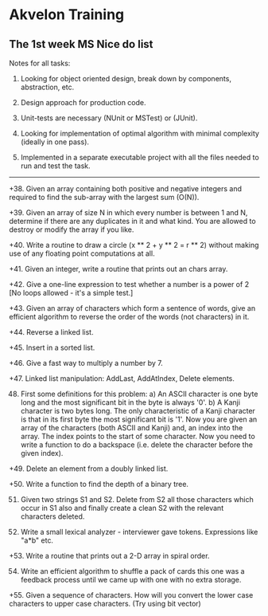 # Akvelon Training
## The 1st week MS Nice do list

Notes for all tasks:
1) Looking for object oriented design, break down by components, abstraction, etc.

2) Design approach for production code.

3) Unit-tests are necessary (NUnit or MSTest) or (JUnit).

4) Looking for implementation of optimal algorithm with minimal complexity (ideally in one pass).

5) Implemented in a separate executable project with all the files needed to run and test the task.

___

+38. Given an array containing both positive and negative integers and required to find the sub-array
with the largest sum (O(N)).

+39. Given an array of size N in which every number is between 1 and N, determine if there are any
duplicates in it and what kind. You are allowed to destroy or modify the array if you like.

+40. Write a routine to draw a circle (x ** 2 + y ** 2 = r ** 2) without making use of any floating point
computations at all.

+41. Given an integer, write a routine that prints out an chars array.

+42. Give a one-line expression to test whether a number is a power of 2 [No loops allowed - it's a
simple test.]

+43. Given an array of characters which form a sentence of words, give an efficient algorithm to reverse
the order of the words (not characters) in it.

+44. Reverse a linked list.

+45. Insert in a sorted list.

+46. Give a fast way to multiply a number by 7.

+47. Linked list manipulation: AddLast, AddAtIndex, Delete elements.

48. First some definitions for this problem: a) An ASCII character is one byte long and the most
significant bit in the byte is always '0'. b) A Kanji character is two bytes long. The only characteristic of a
Kanji character is that in its first byte the most significant bit is '1'. Now you are given an array of the
characters (both ASCII and Kanji) and, an index into the array. The index points to the start of some
character. Now you need to write a function to do a backspace (i.e. delete the character before the given
index).

+49. Delete an element from a doubly linked list.

+50. Write a function to find the depth of a binary tree.

51. Given two strings S1 and S2. Delete from S2 all those characters which occur in S1 also and finally
create a clean S2 with the relevant characters deleted.

52. Write a small lexical analyzer - interviewer gave tokens. Expressions like "a*b" etc.

+53. Write a routine that prints out a 2-D array in spiral order.

54. Write an efficient algorithm to shuffle a pack of cards this one was a feedback process until we
came up with one with no extra storage.

+55. Given a sequence of characters. How will you convert the lower case characters to upper case
characters. (Try using bit vector)
